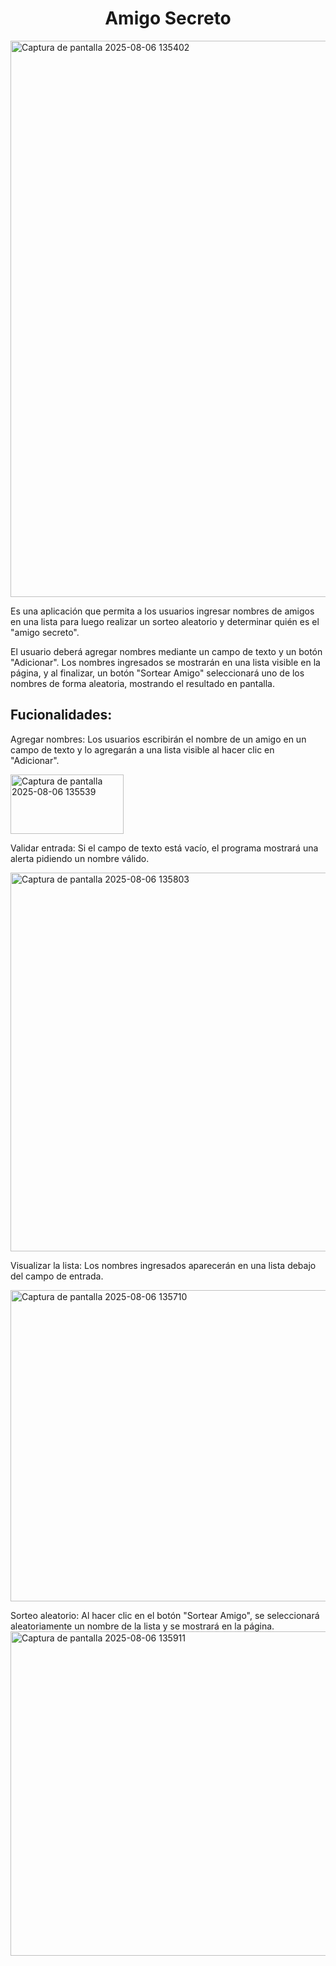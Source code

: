 <h1 align="center"> Amigo Secreto </h1>

<img width="1523" height="890" alt="Captura de pantalla 2025-08-06 135402" src="https://github.com/user-attachments/assets/de928872-6cfc-4a5d-a166-543f810e72cc" />

Es una aplicación que permita a los usuarios ingresar nombres de amigos en una lista para luego realizar un sorteo aleatorio y determinar quién es el "amigo secreto".

El usuario deberá agregar nombres mediante un campo de texto y un botón "Adicionar". Los nombres ingresados se mostrarán en una lista visible en la página, y al finalizar, un botón "Sortear Amigo" seleccionará uno de los nombres de forma aleatoria, mostrando el resultado en pantalla.

<h2>Fucionalidades:</h2>

Agregar nombres: Los usuarios escribirán el nombre de un amigo en un campo de texto y lo agregarán a una lista visible al hacer clic en "Adicionar".

<img width="181" height="95" alt="Captura de pantalla 2025-08-06 135539" src="https://github.com/user-attachments/assets/7b2e0eac-5be5-4b4d-80c6-67d74f68468d" />

Validar entrada: Si el campo de texto está vacío, el programa mostrará una alerta pidiendo un nombre válido.

<img width="1203" height="606" alt="Captura de pantalla 2025-08-06 135803" src="https://github.com/user-attachments/assets/f3c392d2-3a8d-4c52-94fb-f7e8a7b26ce0" />

Visualizar la lista: Los nombres ingresados aparecerán en una lista debajo del campo de entrada.

<img width="1225" height="498" alt="Captura de pantalla 2025-08-06 135710" src="https://github.com/user-attachments/assets/f62731c8-47a7-4119-b0fc-db3a0268a54a" />

Sorteo aleatorio: Al hacer clic en el botón "Sortear Amigo", se seleccionará aleatoriamente un nombre de la lista y se mostrará en la página.
<img width="982" height="519" alt="Captura de pantalla 2025-08-06 135911" src="https://github.com/user-attachments/assets/449f9cc7-f628-4033-8f4f-389b229a34df" />

